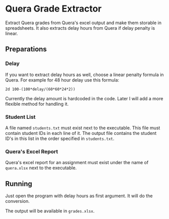 ﻿# Quera Grade Extractor

Extract Quera grades from Quera's excel output and make them storable in spreadsheets. It also extracts delay hours from
Quera if delay penalty is linear.

## Preparations

### Delay

If you want to extract delay hours as well, choose a linear penalty formula in Quera. For example for 48 hour delay use
this formula:

```
2d 100-(100*delay/(60*60*24*2))
```

Currently the delay amount is hardcoded in the code. Later I will add a more flexible method for handling it.

### Student List

A file named `students.txt` must exist next to the executable. This file must contain student IDs in each line of it.
The output file contains the student ID's in this list in the order specified in `students.txt`.

### Quera's Excel Report

Quera's excel report for an assignment must exist under the name of `quera.xlsx` next to the executable.

## Running

Just open the program with delay hours as first argument. It will do the conversion.

The output will be available in `grades.xlsx`.